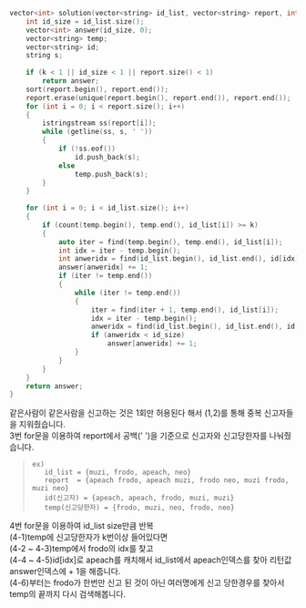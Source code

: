 ```cpp
vector<int> solution(vector<string> id_list, vector<string> report, int k) {
    int id_size = id_list.size();
    vector<int> answer(id_size, 0);
    vector<string> temp;
    vector<string> id;
    string s;
    
    if (k < 1 || id_size < 1 || report.size() < 1)
        return answer;
    sort(report.begin(), report.end());                                   // 1
    report.erase(unique(report.begin(), report.end()), report.end());     // 2
    for (int i = 0; i < report.size(); i++)                               
    {                                                                     //
        istringstream ss(report[i]);                                      //
        while (getline(ss, s, ' '))                                       //     id(신고자)
        {                                                                 // 3
            if (!ss.eof())                                                //     temp(신고당한 자)
                id.push_back(s);                                          //
            else                                                          //
                temp.push_back(s);                                        //
        }
    }
    
    for (int i = 0; i < id_list.size(); i++)                                                     
    {                            
        if (count(temp.begin(), temp.end(), id_list[i]) >= k)                                 // 4-1(count 함수)
        {                                                                                     //
            auto iter = find(temp.begin(), temp.end(), id_list[i]);                           // 4-2
            int idx = iter - temp.begin();                                                    // 4-3
            int anweridx = find(id_list.begin(), id_list.end(), id[idx]) - id_list.begin();   // 4-4
            answer[anweridx] += 1;                                                            // 4-5
            if (iter != temp.end())                                                           // 4-6
            {                                                                                 // 
                while (iter != temp.end())                                                    //
                {                                                                             //
                    iter = find(iter + 1, temp.end(), id_list[i]);                            //
                    idx = iter - temp.begin();                                                //
                    anweridx = find(id_list.begin(), id_list.end(), id[idx]) - id_list.begin();//
                    if (anweridx < id_size)                                                   //
                        answer[anweridx] += 1;                                                //
                }
            }
        }
    }
    return answer;
}
```
같은사람이 같은사람을 신고하는 것은 1회만 허용된다 해서 (1,2)를 통해 중복 신고자들을 지워줬습니다.  
3번 for문을 이용하여 report에서 공백(' ')을 기준으로 신고자와 신고당한자를 나눠줬습니다.  
  >     ex)  
  >        id_list = {muzi, frodo, apeach, neo}  
  >        report  = {apeach frodo, apeach muzi, frodo neo, muzi frodo, muzi neo}   
  >        id(신고자) = {apeach, apeach, frodo, muzi, muzi}   
  >        temp(신고당한자) = {frodo, muzi, neo, frodo, neo}   
4번 for문을 이용하여 id_list size만큼 반복  
 (4-1)temp에 신고당한자가 k번이상 들어있다면  
 (4-2 ~ 4-3)temp에서 frodo의 idx를 찾고  
 (4-4 ~ 4-5)id[idx]로 apeach를 캐치해서 id_list에서 apeach인덱스를 찾아 리턴값 answer인덱스에 + 1을 해줍니다.  
 (4-6)부터는 frodo가 한번만 신고 된 것이 아닌 여러명에게 신고 당한경우를 찾아서 temp의 끝까지 다시 검색해봅니다.  
